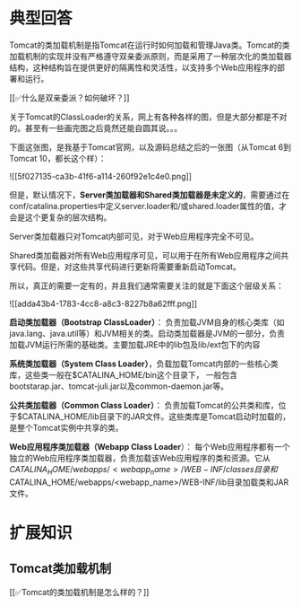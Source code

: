 # 典型回答


Tomcat的类加载机制是指Tomcat在运行时如何加载和管理Java类。Tomcat的类加载机制的实现并没有严格遵守双亲委派原则，而是采用了一种层次化的类加载器结构，这种结构旨在提供更好的隔离性和灵活性，以支持多个Web应用程序的部署和运行。



[[✅什么是双亲委派？如何破坏？]]



关于Tomcat的ClassLoader的关系，网上有各种各样的图，但是大部分都是不对的。甚至有一些画完图之后竟然还能自圆其说。。。



下面这张图，是我基于Tomcat官网，以及源码总结之后的一张图（从Tomcat 6到Tomcat 10，都长这个样）：



![[5f027135-ca3b-41f6-a114-260f92e1c4e0.png]]



但是，默认情况下，**Server类加载器和Shared类加载器是未定义的**，需要通过在conf/catalina.properties中定义server.loader和/或shared.loader属性的值，才会是这个更复杂的层次结构。



Server类加载器只对Tomcat内部可见，对于Web应用程序完全不可见。



Shared类加载器对所有Web应用程序可见，可以用于在所有Web应用程序之间共享代码。但是，对这些共享代码进行更新将需要重新启动Tomcat。



所以，真正的需要一定有的，并且我们通常需要关注的就是下面这个层级关系：



![[adda43b4-1783-4cc8-a8c3-8227b8a62fff.png]]



**启动类加载器（Bootstrap ClassLoader）**： 负责加载JVM自身的核心类库（如java.lang、java.util等）和JVM相关的类。启动类加载器是JVM的一部分，负责加载JVM运行所需的基础类。主要加载JRE中的lib包及lib/ext包下的内容



**系统类加载器（System Class Loader）**，负载加载Tomcat内部的一些核心类库，这些类一般在$CATALINA_HOME/bin这个目录下， 一般包含bootstarap.jar、tomcat-juli.jar以及common-daemon.jar等。



**公共类加载器（Common Class Loader）**： 负责加载Tomcat的公共类和库，位于$CATALINA_HOME/lib目录下的JAR文件。这些类库是Tomcat启动时加载的，是整个Tomcat实例中共享的类。



**Web应用程序类加载器（Webapp Class Loader**）： 每个Web应用程序都有一个独立的Web应用程序类加载器，负责加载该Web应用程序的类和资源。它从$CATALINA_HOME/webapps/<webapp_name>/WEB-INF/classes目录和$CATALINA_HOME/webapps/<webapp_name>/WEB-INF/lib目录加载类和JAR文件。



# 扩展知识


## Tomcat类加载机制


[[✅Tomcat的类加载机制是怎么样的？]]





